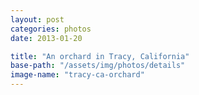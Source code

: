 ```yaml
---
layout: post
categories: photos
date: 2013-01-20

title: "An orchard in Tracy, California"
base-path: "/assets/img/photos/details"
image-name: "tracy-ca-orchard"
---
```

